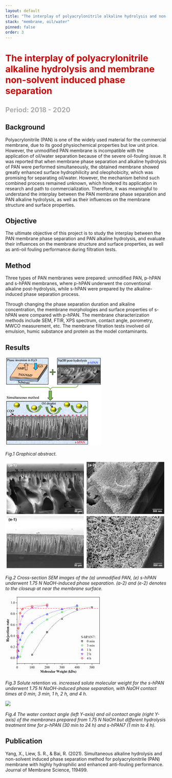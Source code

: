 ```yaml
---
layout: default
title: "The interplay of polyacrylonitrile alkaline hydrolysis and non-solvent induced phase separation"
stack: "membrane, oil/water"
pinned: false
order: 3
---
```


<h1 style="color: #cc0000">The interplay of polyacrylonitrile alkaline hydrolysis and membrane non-solvent induced phase separation</h1> 
<h2 style="color: #aaaaaa">Period: 2018 - 2020</h2>

## **Background** ##
Polyacrylonitrile (PAN) is one of the widely used material for the commercial membrane, due to its good physiochemical properties but low unit price. However, the unmodified PAN membrane is incompatible with the application of oil/water separation because of the severe oil-fouling issue. It was reported that when membrane phase separation and alkaline hydrolysis of PAN were performed simultaneously, the obtained membrane showed greatly enhanced surface hydrophilicity and oleophobicity, which was promising for separating oil/water. However, the mechanism behind such combined process remained unknown, which hindered its application in research and path to commercialization. Therefore, it was meaningful to understand the interplay between the PAN membrane phase separation and PAN alkaline hydrolysis, as well as their influences on the membrane structure and surface properties.  

## **Objective** ##
The ultimate objective of this project is to study the interplay between the PAN membrane phase separation and PAN alkaline hydrolysis, and evaluate their influences on the membrane structure and surface properties, as well as anti-oil fouling performance during filtration tests.

## **Method** ##
Three types of PAN membranes were prepared: unmodified PAN, p-hPAN and s-hPAN membranes, where p-hPAN underwent the conventional alkaline post-hydrolysis, while s-hPAN were prepared by the alkaline-induced phase separation process.

Through changing the phase separation duration and alkaline concentration, the membrane morphologies and surface properties of s-hPAN were compared with p-hPAN. The membrane characterization methods include SEM, FTIR, XPS spectrum, contact angle, porometry, MWCO measurement, etc. The membrane filtration tests involved oil emulsion, humic substance and protein as the model contaminants.

## **Results** ##

<img src="/assets/images/2018-2020-interplay-project/abstract.png" width="300"/>

*Fig.1 Graphical abstract.*

<img src="/assets/images/2018-2020-interplay-project/SEM.png" width="500"/>

*Fig.2 Cross-section SEM images of the (a) unmodified PAN, (e) s-hPAN underwent 1.75 N NaOH-induced phase separation. (a-2) and (e-2) denotes to the closeup at near the membrane surface.*

<img src="/assets/images/2018-2020-interplay-project/MWCO.png" width="300"/>

*Fig.3 Solute retention vs. increased solute molecular weight for the s-hPAN underwent 1.75 N NaOH-induced phase separation, with NaOH contact times at 0 min, 3 min, 1 h, 2 h, and 4 h.*

<img src="/assets/images/2018-2020-interplay-project/CA_UOCA_compare" width="300"/>

*Fig.4 The water contact angle (left Y-axis) and oil contact angle (right Y-axis) of the membranes prepared from 1.75 N NaOH but different hydrolysis treatment time for p-hPAN (30 min to 24 h) and s-hPAN7 (1 min to 4 h).*

## **Publication** ##
Yang, X., Liew, S. R., & Bai, R. (2021). Simultaneous alkaline hydrolysis and non-solvent induced phase separation method for polyacrylonitrile (PAN) membrane with highly hydrophilic and enhanced anti-fouling performance. Journal of Membrane Science, 119499.
